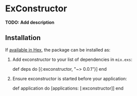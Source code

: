 # ExConstructor

**TODO: Add description**

## Installation

If [available in Hex](https://hex.pm/docs/publish), the package can be installed as:

  1. Add exconstructor to your list of dependencies in `mix.exs`:

        def deps do
          [{:exconstructor, "~> 0.0.1"}]
        end

  2. Ensure exconstructor is started before your application:

        def application do
          [applications: [:exconstructor]]
        end


